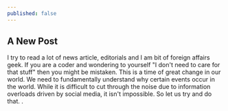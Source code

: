 ```yaml
---
published: false
---
```

## A New Post

I try to read a lot of news article, editorials and I am bit of foreign affairs geek. If you are a coder and wondering to yourself "I don't need to care for that stuff" then you might be mistaken. This is a time of great change in our world. We need to fundamentally understand why certain events occur in the world. While it is difficult to cut through the noise due to information overloads driven by social media, it isn't impossible. So let us try and do that.
.
